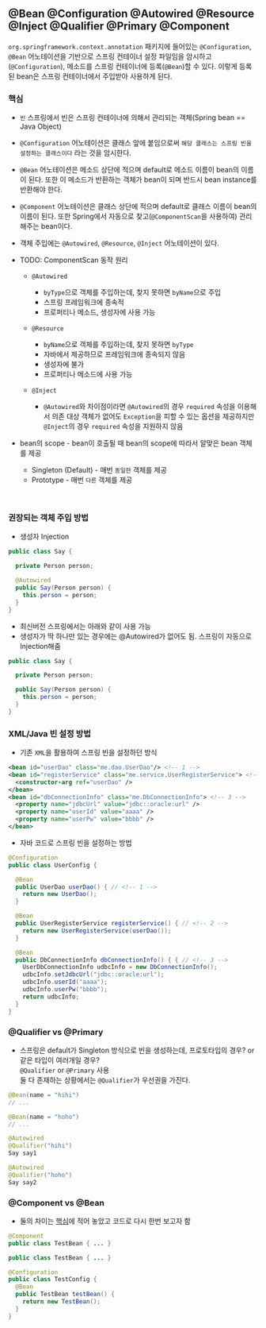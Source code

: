 ## @Bean @Configuration @Autowired @Resource @Inject @Qualifier @Primary @Component

`org.springframework.context.annotation` 패키지에 들어있는 `@Configuration`, `@Bean` 어노테이션을 기반으로 스프링 컨테이너 설정 파일임을 암시하고(`@Configuration`), 메소드를 스프링 컨테이너에 등록(`@Bean`)할 수 있다. 이렇게 등록된 bean은 스프링 컨테이너에서 주입받아 사용하게 된다.
<br>

### **핵심**

- `빈` 스프링에서 빈은 스프링 컨테이너에 의해서 관리되는 객체(Spring bean == Java Object)<br>
- `@Configuration` 어노테이션은 클래스 앞에 붙임으로써 `해당 클래스는 스프링 빈을 설정하는 클래스이다` 라는 것을 암시한다.
- `@Bean` 어노테이션은 메소드 상단에 적으며 default로 메소드 이름이 bean의 이름이 된다. 또한 이 메소드가 반환하는 객체가 bean이 되며 반드시 bean instance를 반환해야 한다.
- `@Component` 어노테이션은 클래스 상단에 적으며 default로 클래스 이름이 bean의 이름이 된다. 또한 Spring에서 자동으로 찾고(`@ComponentScan`을 사용하여) 관리해주는 bean이다.
- 객체 주입에는 `@Autowired`, `@Resource`, `@Inject` 어노테이션이 있다.
- TODO: ComponentScan 동작 원리

  - `@Autowired`

    - `byType`으로 객체를 주입하는데, 찾지 못하면 `byName`으로 주입
    - 스프링 프레임워크에 종속적
    - 프로퍼티나 메소드, 생성자에 사용 가능

  - `@Resource`

    - `byName`으로 객체를 주입하는데, 찾지 못하면 `byType`
    - 자바에서 제공하므로 프레임워크에 종속되지 않음
    - 생성자에 불가
    - 프로퍼티나 메소드에 사용 가능

  - `@Inject`
    - `@Autowired`와 차이점이라면 `@Autowired`의 경우 `required` 속성을 이용해서 의존 대상 객체가 없어도 `Exception`을 피할 수 있는 옵션을 제공하지만 `@Inject`의 경우 `required` 속성을 지원하지 않음

- bean의 scope - bean이 호출될 때 bean의 scope에 따라서 알맞은 bean 객체를 제공
  - Singleton (Default) - 매번 `동일한` 객체를 제공
  - Prototype - 매번 `다른` 객체를 제공

<br>

### 권장되는 객체 주입 방법

- 생성자 Injection

```java
public class Say {

  private Person person;

  @Autowired
  public Say(Person person) {
    this.person = person;
  }
}
```

- 최신버전 스프링에서는 아래와 같이 사용 가능
- 생성자가 딱 하나만 있는 경우에는 @Autowired가 없어도 됨. 스프링이 자동으로 Injection해줌

```java
public class Say {

  private Person person;

  public Say(Person person) {
    this.person = person;
  }
}
```

### **XML/Java 빈 설정 방법**

- 기존 `XML`을 활용하여 스프링 빈을 설정하던 방식

```xml
<bean id="userDao" class="me.dao.UserDao"/> <!-- 1 -->
<bean id="registerService" class="me.service.UserRegisterService"> <!-- 2 -->
  <constructor-arg ref="userDao" />
</bean>
<bean id="dbConnectionInfo" class="me.DbConnectionInfo"> <!-- 3 -->
  <property name="jdbcUrl" value="jdbc::oracle:url" />
  <property name="userId" value="aaaa" />
  <property name="userPw" value="bbbb" />
</bean>
```

- 자바 코드로 스프링 빈을 설정하는 방법

```java
@Configuration
public class UserConfig {

  @Bean
  public UserDao userDao() { // <!-- 1 -->
    return new UserDao();
  }

  @Bean
  public UserRegisterService registerService() { // <!-- 2 -->
    return new UserRegisterService(userDao());
  }

  @Bean
  public DbConnectionInfo dbConnectionInfo() { { // <!-- 3 -->
    UserDbConnectionInfo udbcInfo = new DbConnectionInfo();
    udbcInfo.setJdbcUrl("jdbc::oracle:url");
    udbcInfo.userId("aaaa");
    udbcInfo.userPw("bbbb");
    return udbcInfo;
  }
}
```

### **@Qualifier vs @Primary**

- 스프링은 default가 Singleton 방식으로 빈을 생성하는데, 프로토타입의 경우? or 같은 타입이 여러개일 경우?<br>
  `@Qualifier` or `@Primary` 사용<br>
  둘 다 존재하는 상황에서는 `@Qualifier`가 우선권을 가진다.

```java
@Bean(name = "hihi")
// ...

@Bean(name = "hoho")
// ...
```

```java
@Autowired
@Qualifier("hihi")
Say say1

@Autowired
@Qualifier("hoho")
Say say2
```

### @Component vs @Bean

- 둘의 차이는 [핵심](#핵심)에 적어 놓았고 코드로 다시 한번 보고자 함

```java
@Component
public class TestBean { ... }
```

```java
public class TestBean { ... }

@Configuration
public class TestConfig {
  @Bean
  public TestBean testBean() {
    return new TestBean();
  }
}
```
